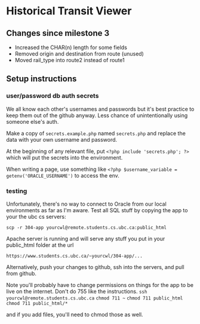# Historical Transit Viewer

## Changes since milestone 3
- Increased the CHAR(n) length for some fields
- Removed origin and destination from route (unused)
- Moved rail_type into route2 instead of route1

## Setup instructions

### user/password db auth secrets
We all know each other's usernames and passwords but it's best practice to keep them out of the github anyway. Less chance of unintentionally using someone else's auth.

Make a copy of `secrets.example.php` named `secrets.php` and replace the data with your own username and password. 

At the beginning of any relevant file, put `<?php include 'secrets.php'; ?>` which will put the secrets into the environment.

When writing a page, use something like `<?php $username_variable = getenv('ORACLE_USERNAME')` to access the env.

### testing

Unfortunately, there's no way to connect to Oracle from our local environments as far as I'm aware. Test all SQL stuff by copying the app to your the ubc cs servers:

`scp -r 304-app yourcwl@remote.students.cs.ubc.ca:public_html`

Apache server is running and will serve any stuff you put in your public_html folder at the url

`https://www.students.cs.ubc.ca/~yourcwl/304-app/...`

Alternatively, push your changes to github, ssh into the servers, and pull from github.

Note you'll probably have to change permissions on things for the app to be live on the internet. Don't do 755 like the instructions. 
`ssh yourcwl@remote.students.cs.ubc.ca`
`chmod 711 ~`
`chmod 711 public_html`
`chmod 711 public_html/*`

and if you add files, you'll need to chmod those as well. 

